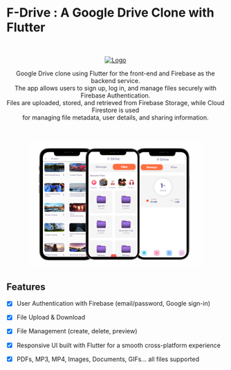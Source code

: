 # F-Drive : A Google Drive Clone with Flutter
<br />

<p align="center">
  <a href="https://github.com/alexanderritik/Best-README-Template">
    <img src="logo.jpeg" alt="Logo" width="80" height="80">
  </a>
</p>

<p align="center">
  Google Drive clone using Flutter for the front-end and Firebase as the backend service. <br />
  The app allows users to sign up, log in, and manage files securely with Firebase Authentication. <br />
  Files are uploaded, stored, and retrieved from Firebase Storage, while Cloud Firestore is used <br />
  for managing file metadata, user details, and sharing information.
</p>

<br />

<p align="center">
  <img src="https://raw.githubusercontent.com/SivaramNalliboyana/F-Drive/refs/heads/main/Course%20thumbnail-half.png" width="400">
</p>

## Features

- [x] User Authentication with Firebase (email/password, Google sign-in)
- [x] File Upload & Download
- [x] File Management (create, delete, preview)
- [x] Responsive UI built with Flutter for a smooth cross-platform experience
- [x] PDFs, MP3, MP4, Images, Documents, GIFs... all files supported
 


